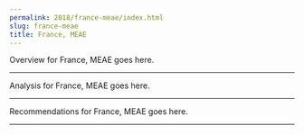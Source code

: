 ```yaml
---
permalink: 2018/france-meae/index.html
slug: france-meae
title: France, MEAE
---
```


Overview for France, MEAE goes here.

---

Analysis for France, MEAE goes here.

---

Recommendations for France, MEAE goes here.

---

